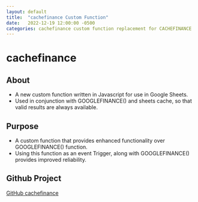 ```yaml
---
layout: default
title:  "cachefinance Custom Function"
date:   2022-12-19 12:00:00 -0500
categories: cachefinance custom function replacement for CACHEFINANCE
---
```


# cachefinance

## About

* A new custom function written in Javascript for use in Google Sheets.
* Used in conjunction with GOOGLEFINANCE() and sheets cache, so that valid results are always available.

## Purpose

* A custom function that provides enhanced functionality over GOOGLEFINANCE() function.
* Using this function as an event Trigger, along with GOOGLEFINANCE() provides improved reliability.

## Github Project

[GitHub cachefinance](https://github.com/demmings/cachefinance)

